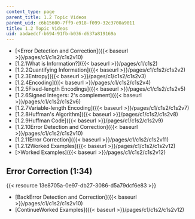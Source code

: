 ```yaml
---
content_type: page
parent_title: 1.2 Topic Videos
parent_uid: c6b15600-7ff9-e918-f099-32c3700a9011
title: 1.2 Topic Videos
uid: aadaedcf-b694-91fb-b036-d637a819169a
---
```


*   [\<Error Detection and Correction]({{< baseurl >}}/pages/c1/c1s2/c1s2v10)
*   [1.2.1What is Information?]({{< baseurl >}}/pages/c1/c1s2)
*   [1.2.2Quantifying Information]({{< baseurl >}}/pages/c1/c1s2/c1s2v2)
*   [1.2.3Entropy]({{< baseurl >}}/pages/c1/c1s2/c1s2v3)
*   [1.2.4Encoding]({{< baseurl >}}/pages/c1/c1s2/c1s2v4)
*   [1.2.5Fixed-length Encodings]({{< baseurl >}}/pages/c1/c1s2/c1s2v5)
*   [1.2.6Signed Integers: 2's complement]({{< baseurl >}}/pages/c1/c1s2/c1s2v6)
*   [1.2.7Variable-length Encoding]({{< baseurl >}}/pages/c1/c1s2/c1s2v7)
*   [1.2.8Huffman's Algorithm]({{< baseurl >}}/pages/c1/c1s2/c1s2v8)
*   [1.2.9Huffman Code]({{< baseurl >}}/pages/c1/c1s2/c1s2v9)
*   [1.2.10Error Detection and Correction]({{< baseurl >}}/pages/c1/c1s2/c1s2v10)
*   [1.2.11Error Correction]({{< baseurl >}}/pages/c1/c1s2/c1s2v11)
*   [1.2.12Worked Examples]({{< baseurl >}}/pages/c1/c1s2/c1s2v12)
*   [\>Worked Examples]({{< baseurl >}}/pages/c1/c1s2/c1s2v12)

Error Correction (1:34)
-----------------------

{{< resource 13e8705a-0e97-db27-3086-d5a79dcf6e83 >}}

*   [BackError Detection and Correction]({{< baseurl >}}/pages/c1/c1s2/c1s2v10)
*   [ContinueWorked Examples]({{< baseurl >}}/pages/c1/c1s2/c1s2v12)